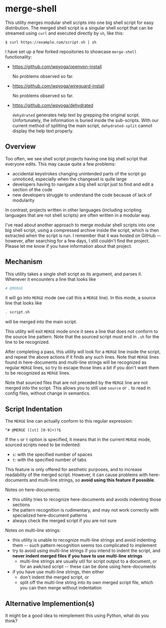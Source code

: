 # merge-shell

This utility merges modular shell scripts into one big shell script for easy distribution. The merged shell script is a singular shell script that can be streamed using `curl` and executed directly by `sh`, like this:

```console
$ curl https://example.com/script.sh | sh
```

I have set up a few forked repositories to showcase `merge-shell` functionality:

- https://github.com/wpyoga/openvpn-install

  No problems observed so far.

- https://github.com/wpyoga/wireguard-install

  No problems observed so far.

- https://github.com/wpyoga/dehydrated

  `dehydrated` generates help text by grepping the original script. Unfortunately, the information is buried inside the sub-scripts. With our current method of splitting the main script, `dehydrated-split` cannot display the help text properly.

## Overview

Too often, we see shell script projects having one big shell script that everyone edits. This may cause quite a few problems:

- accidental keystrokes changing unintended parts of the script go unnoticed, especially when the changeset is quite large
- developers having to navigate a big shell script just to find and edit a section of the code
- new developers struggle to understand the code because of lack of modularity

In contrast, projects written in other languages (including scripting languages that are not shell scripts) are often written in a modular way.

I've read about another approach to merge modular shell scripts into one big shell script, using a compressed archive inside the script, which is then extracted when the script is run. I remember that it was hosted on GitHub -- however, after searching for a few days, I still couldn't find the project. Please let me know if you have information about that project.

## Mechanism

This utility takes a single shell script as its argument, and parses it. Whenever it encounters a line that looks like

```sh
# @MERGE
```

it will go into `MERGE` mode (we call this a `MERGE` line). In this mode, a source line that looks like

```sh
. script.sh
```

will be merged into the main script.

This utility will exit `MERGE` mode once it sees a line that does not conform to the source line pattern. Note that the sourced script must end in `.sh` for the line to be recognized.

After completing a pass, this utility will look for a `MERGE` line inside the script, and repeat the above actions if it finds any such lines. Note that `MERGE` lines found in here-documents and multi-line strings will be recognized as regular `MERGE` lines, so try to escape those lines a bit if you don't want them to be recognized as `MERGE` lines.

Note that sourced files that are not preceded by the `MERGE` line are not merged into the script. This allows you to still use `source` or `.` to read in config files, without change in semantics.

## Script Indentation

The `MERGE` line can actually conform to this regular expression:

```re
^# @MERGE ([st] [0-9]+)?$
```

If the `s` or `t` option is specified, it means that in the current `MERGE` mode, sourced scripts need to be indented:

- `s`: with the specified number of spaces
- `t`: with the specified number of tabs

This feature is only offered for aesthetic purposes, and to increase readability of the merged script. However, it can cause problems with here-documents and multi-line strings, so **avoid using this feature if possible**.

Notes on here-documents:

- this utility tries to recognize here-documents and avoids indenting those sections
- the pattern recognition is rudimentary, and may not work correctly with specialized here-document patterns
- always check the merged script if you are not sure

Notes on multi-line strings:

- this utility is unable to recognize multi-line strings and avoid indenting them -- such pattern recognition seems too complicated to implement
- try to avoid using multi-line strings if you intend to indent the script, and **never indent merged files if you have to use multi-line strings**
  - multi-line strings are usually util for script output to a document, or for an awk/sed script -- these can be done using here-documents
- if you have use multi-line strings, then either
  - don't indent the merged script, or
  - split off the multi-line string into its own merged script file, which you can then merge without indentation

## Alternative Implemention(s)

It might be a good idea to reimplement this using Python, what do you think?
